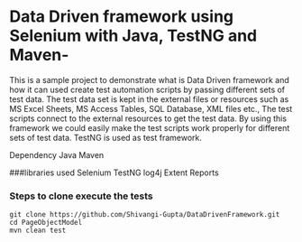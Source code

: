 # Data Driven framework using Selenium with Java, TestNG and Maven-
This is a sample project to demonstrate what is Data Driven framework and how it can used create test automation scripts by passing 
different sets of test data. The test data set is kept in the external files or resources such as MS Excel Sheets, MS Access Tables, 
SQL Database, XML files etc., The test scripts connect to the external resources to get the test data. By using this framework we could 
easily make the test scripts work properly for different sets of test data.
TestNG is used as test framework.

Dependency
Java
Maven

###libraries used
Selenium
TestNG
log4j
Extent Reports

### Steps to clone execute the tests
```
git clone https://github.com/Shivangi-Gupta/DataDrivenFramework.git
cd PageObjectModel
mvn clean test
```
